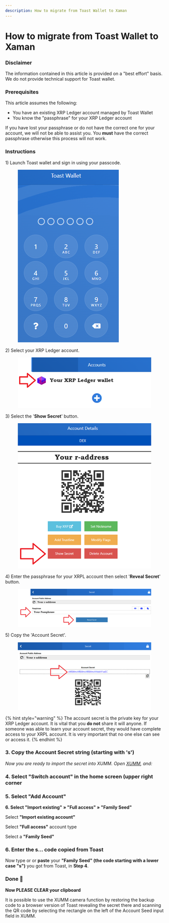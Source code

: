 ```yaml
---
description: How to migrate from Toast Wallet to Xaman
---
```


# How to migrate from Toast Wallet to Xaman

### Disclaimer

The information contained in this article is provided on a "best effort" basis. We do not provide technical support for Toast wallet.

### Prerequisites

This article assumes the following:

* You have an existing XRP Ledger account managed by Toast Wallet
* You know the "passphrase" for your XRP Ledger account

If you have lost your passphrase or do not have the correct one for your account, we will not be able to assist you. You **must** have the correct passphrase otherwise this process will not work.

### Instructions

1\) Launch Toast wallet and sign in using your passcode.

<figure><img src="../.gitbook/assets/Toast wallet - 5.png" alt=""><figcaption></figcaption></figure>

2\) Select your XRP Ledger account.

<figure><img src="../.gitbook/assets/Toast wallet - 6.png" alt=""><figcaption></figcaption></figure>

3\) Select the '**Show Secret**' button.

<figure><img src="../.gitbook/assets/Toast Wallet - 2.png" alt=""><figcaption></figcaption></figure>

4\) Enter the passphrase for your XRPL account then select '**Reveal Secret**' button.

<figure><img src="../.gitbook/assets/Toast Wallet - 3.png" alt=""><figcaption></figcaption></figure>

5\) Copy the 'Account Secret'.

<figure><img src="../.gitbook/assets/Toast Wallet - 4.png" alt=""><figcaption></figcaption></figure>

{% hint style="warning" %}
The account secret is the private key for your XRP Ledger account. It is vital that you **do not** share it will anyone. If someone was able to learn your account secret, they would have complete access to your XRPL account. It is very important that no one else can see or access it.&#x20;
{% endhint %}

### 3. Copy the Account Secret string (starting with 's') <a href="#h_b12d96d811" id="h_b12d96d811"></a>

_Now you are ready to import the secret into XUMM. Open_ [_XUMM_](https://web.archive.org/web/20220121231212/https://xumm.app/)_, and:_&#x20;

### 4. **Select "Switch account" in the home screen (upper right corner** <a href="#h_0b9dd3604b" id="h_0b9dd3604b"></a>

### **5. Select "Add Account"** <a href="#h_d314a908af" id="h_d314a908af"></a>

**6. Select "Import existing" » "Full access" » "Family Seed"**

Select **"Import existing account"**

Select **"Full access"** account type

Select a **"Family Seed"**

### **6. Enter the s... code copied from Toast** <a href="#h_f4d69ffb83" id="h_f4d69ffb83"></a>

Now type or or **paste** your **"Family Seed" (the code starting with a lower case "s")** you got from Toast, in **Step 4**.

### Done 🎉 <a href="#h_d6f25015ac" id="h_d6f25015ac"></a>

**Now PLEASE CLEAR your clipboard**

&#x20;

It is possible to use the XUMM camera function by restoring the backup code to a browser version of Toast revealing the secret there and scanning the QR code by selecting the rectangle on the left of the Account Seed input field in XUMM.
